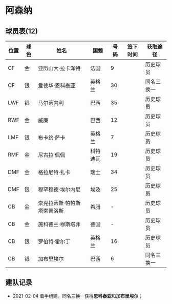 # 阿森纳

## 球员表(12)

位置|球色|姓名|国籍|号码|签下时间|获取途径
----|----|----|----|-----|-------|--------
CF|金|亚历山大·拉卡泽特|法国|9||历史球员
CF|银|爱德华·恩科泰亚|英格兰|30||同名三换一
LWF|银|马尔蒂内利|巴西|35||历史球员 
RWF|金|威廉|巴西|12||历史球员 
LMF|银|布卡约·萨卡|英格兰|7||历史球员 
RMF|金|尼古拉·佩佩|科特迪瓦|19||历史球员 
DMF|金|格拉尼特·扎卡|瑞士|34||历史球员 
DMF|银|穆罕穆德·埃尔内尼|埃及|25||历史球员 
CB|金|索克拉蒂斯·帕帕斯塔索普洛斯|希腊|-||历史球员 
CB|金|施科德兰·穆斯塔菲|德国|-||历史球员 
CB|银|罗伯特·霍尔丁|英格兰|16||历史球员 
CB|银|加布里埃尔|巴西|6||同名三换一
## 建队记录

- 2021-02-04 着手组建。同名三换一获得**恩科泰亚**和**加布里埃尔**；
